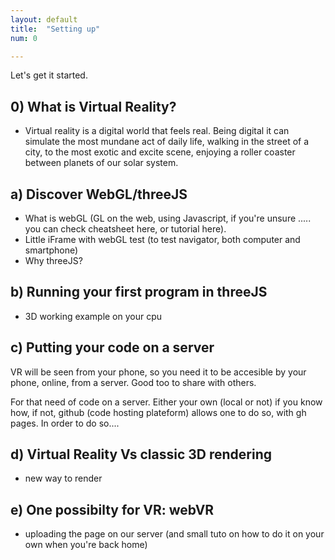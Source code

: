 ```yaml
---
layout: default
title:  "Setting up"
num: 0

---
```


Let's get it started.


## 0) What is Virtual Reality?
* Virtual reality is a digital world that feels real. Being digital it can simulate the most mundane act of daily life, walking in the street of a city, to the most exotic and excite scene, enjoying a roller coaster between planets of our solar system. 

## a) Discover WebGL/threeJS
* What is webGL (GL on the web, using Javascript, if you're unsure ..... you can check cheatsheet here, or tutorial here).
* Little iFrame with webGL test (to test navigator, both computer and smartphone)
* Why threeJS?

## b) Running your first program in threeJS
* 3D working example on your cpu

## c) Putting your code on a server
VR will be seen from your phone, so you need it to be accesible by your phone, online, from a server.
Good too to share with others.

For that need of code on a server. Either your own (local or not) if you know how, if not, github (code hosting plateform) allows one to do so, with gh pages. In order to do so....

## d) Virtual Reality Vs classic 3D rendering
* new way to render

## e) One possibilty for VR: webVR
* uploading the page on our server (and small tuto on how to do it on your own when you're back home)
